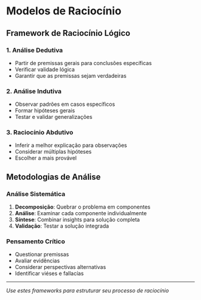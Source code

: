 # Modelos de Raciocínio

## Framework de Raciocínio Lógico

### 1. Análise Dedutiva
- Partir de premissas gerais para conclusões específicas
- Verificar validade lógica
- Garantir que as premissas sejam verdadeiras

### 2. Análise Indutiva
- Observar padrões em casos específicos
- Formar hipóteses gerais
- Testar e validar generalizações

### 3. Raciocínio Abdutivo
- Inferir a melhor explicação para observações
- Considerar múltiplas hipóteses
- Escolher a mais provável

## Metodologias de Análise

### Análise Sistemática
1. **Decomposição**: Quebrar o problema em componentes
2. **Análise**: Examinar cada componente individualmente
3. **Síntese**: Combinar insights para solução completa
4. **Validação**: Testar a solução integrada

### Pensamento Crítico
- Questionar premissas
- Avaliar evidências
- Considerar perspectivas alternativas
- Identificar viéses e fallacías

---
*Use estes frameworks para estruturar seu processo de raciocínio*

